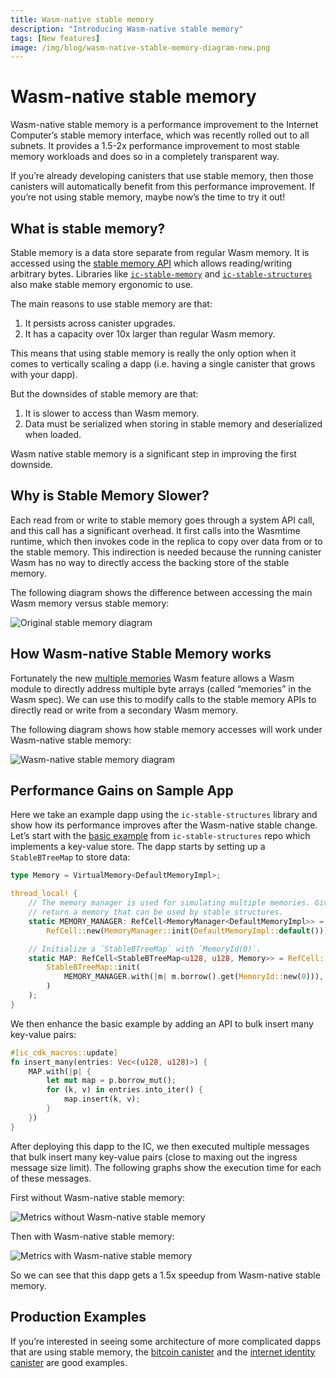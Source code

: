 ```yaml
---
title: Wasm-native stable memory
description: "Introducing Wasm-native stable memory"
tags: [New features]
image: /img/blog/wasm-native-stable-memory-diagram-new.png
---
```


# Wasm-native stable memory
Wasm-native stable memory is a performance improvement to the Internet Computer’s stable memory interface, which was recently rolled out to all subnets. It provides a 1.5-2x performance improvement to most stable memory workloads and does so in a completely transparent way. 

If you’re already developing canisters that use stable memory, then those canisters will automatically benefit from this performance improvement. If you’re not using stable memory, maybe now’s the time to try it out!

## What is stable memory?

Stable memory is a data store separate from regular Wasm memory. It is accessed using the [stable memory API](https://internetcomputer.org/docs/current/references/ic-interface-spec#system-api-stable-memory) which allows reading/writing arbitrary bytes. Libraries like [`ic-stable-memory`](https://crates.io/crates/ic-stable-memory) and [`ic-stable-structures`](https://crates.io/crates/ic-stable-structures) also make stable memory ergonomic to use.

The main reasons to use stable memory are that:

1. It persists across canister upgrades.
1. It has a capacity over 10x larger than regular Wasm memory.

This means that using stable memory is really the only option when it comes to vertically scaling a dapp (i.e. having a single canister that grows with your dapp). 

But the downsides of stable memory are that:

1. It is slower to access than Wasm memory.
1. Data must be serialized when storing in stable memory and deserialized when loaded.

Wasm native stable memory is a significant step in improving the first downside.

## Why is Stable Memory Slower?

Each read from or write to stable memory goes through a system API call, and this call has a significant overhead. It first calls into the Wasmtime runtime, which then invokes code in the replica to copy over data from or to the stable memory. This indirection is needed because the running canister Wasm has no way to directly access the backing store of the stable memory.

The following diagram shows the difference between accessing the main Wasm memory versus stable memory:

![Original stable memory diagram](/img/blog/wasm-native-stable-memory-diagram-old.png)
 
## How Wasm-native Stable Memory works

Fortunately the new [multiple memories](https://github.com/WebAssembly/multi-memory/blob/master/proposals/multi-memory/Overview.md) Wasm feature allows a Wasm module to directly address multiple byte arrays (called “memories” in the Wasm spec). We can use this to modify calls to the stable memory APIs to directly read or write from a secondary Wasm memory.

The following diagram shows how stable memory accesses will work under Wasm-native stable memory:

![Wasm-native stable memory diagram](/img/blog/wasm-native-stable-memory-diagram-new.png)

## Performance Gains on Sample App

Here we take an example dapp using the `ic-stable-structures` library and show how its performance improves after the Wasm-native stable change. Let’s start with the [basic example](https://github.com/dfinity/stable-structures/tree/main/examples/src/basic_example) from `ic-stable-structures` repo which implements a key-value store. The dapp starts by setting up a `StableBTreeMap` to store data:

```rust
type Memory = VirtualMemory<DefaultMemoryImpl>;

thread_local! {
    // The memory manager is used for simulating multiple memories. Given a `MemoryId` it can
    // return a memory that can be used by stable structures.
    static MEMORY_MANAGER: RefCell<MemoryManager<DefaultMemoryImpl>> =
        RefCell::new(MemoryManager::init(DefaultMemoryImpl::default()));

    // Initialize a `StableBTreeMap` with `MemoryId(0)`.
    static MAP: RefCell<StableBTreeMap<u128, u128, Memory>> = RefCell::new(
        StableBTreeMap::init(
            MEMORY_MANAGER.with(|m| m.borrow().get(MemoryId::new(0))),
        )
    );
}
```

We then enhance the basic example by adding an API to bulk insert many key-value pairs:

```rust
#[ic_cdk_macros::update]
fn insert_many(entries: Vec<(u128, u128)>) {
    MAP.with(|p| {
        let mut map = p.borrow_mut();
        for (k, v) in entries.into_iter() {
            map.insert(k, v);
        }
    })
}
```

After deploying this dapp to the IC, we then executed multiple messages that bulk insert many key-value pairs (close to maxing out the ingress message size limit). The following graphs show the execution time for each of these messages.

First without Wasm-native stable memory:

![Metrics without Wasm-native stable memory](/img/blog/wasm-native-stable-memory-execution-metrics-no-wnsm.png)

Then with Wasm-native stable memory:

![Metrics with Wasm-native stable memory](/img/blog/wasm-native-stable-memory-execution-metrics-wnsm.png)

So we can see that this dapp gets a 1.5x speedup from Wasm-native stable memory.

## Production Examples

If you’re interested in seeing some architecture of more complicated dapps that are using stable memory, the [bitcoin canister](https://github.com/dfinity/bitcoin-canister) and the [internet identity canister](https://github.com/dfinity/internet-identity/tree/main/src/internet_identity) are good examples.
